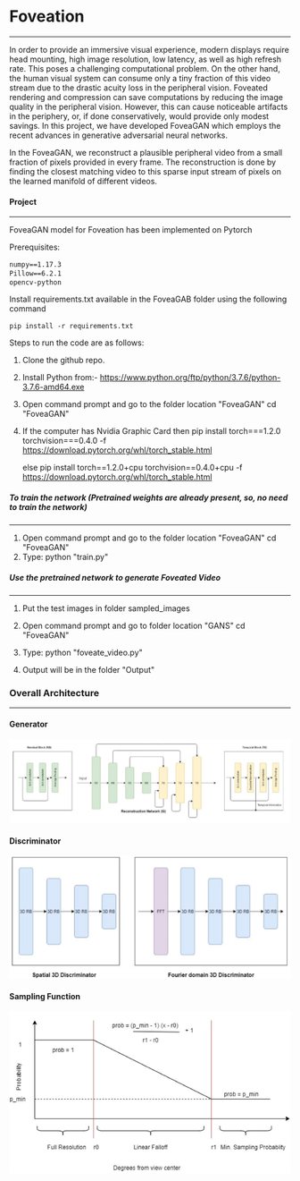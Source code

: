 # Foveation
____________________________________________________________________________________________________

In order to provide an immersive visual experience, modern displays require head mounting, high image resolution, low latency, as well as high refresh rate. This poses a challenging computational problem. On the other hand, the human visual system can consume only a tiny fraction of this video stream due to the drastic acuity loss in the peripheral vision. Foveated rendering and compression can save computations by reducing the image quality in the peripheral vision. However, this can cause noticeable
artifacts in the periphery, or, if done conservatively, would provide only modest savings. In this project, we have developed FoveaGAN which employs the recent advances in generative adversarial neural networks. 

In the FoveaGAN, we reconstruct a plausible peripheral video from a small fraction of pixels provided in every frame. The reconstruction is done by finding the closest matching video to this sparse input stream of pixels on the learned manifold of different videos.

#### Project
____________________________________________________________________________________________________

FoveaGAN model for Foveation has been implemented on Pytorch <br/>

Prerequisites:
```
numpy==1.17.3
Pillow==6.2.1
opencv-python
```
Install requirements.txt available in the FoveaGAB folder using the following command
```
pip install -r requirements.txt
```

Steps to run the code are as follows:

1. Clone the github repo.

2. Install Python from:-
        https://www.python.org/ftp/python/3.7.6/python-3.7.6-amd64.exe

3. Open command prompt and go to the folder location "FoveaGAN"
        cd "FoveaGAN"

4. If the  computer has Nvidia Graphic Card then
        pip install torch===1.2.0 torchvision===0.4.0 -f https://download.pytorch.org/whl/torch_stable.html

    else 
        pip install torch==1.2.0+cpu torchvision==0.4.0+cpu -f https://download.pytorch.org/whl/torch_stable.html

##### To train the network (Pretrained weights are already present, so, no need to train the network)
____________________________________________________________________________________________________

1. Open command prompt and go to the folder location "FoveaGAN"
        cd "FoveaGAN"
2. Type:
        python "train.py"
        
##### Use the pretrained network to generate Foveated Video
____________________________________________________________________________________________________
1. Put the test images in folder sampled_images

2. Open command prompt and go to folder location "GANS"
        cd "FoveaGAN"
        
3. Type:
        python "foveate_video.py"
        
4. Output will be in the folder "Output"

### Overall Architecture
____________________________________________________________________________________________________

#### Generator

![Generator](https://github.com/jatin008/Foveation/blob/master/Assets/Generator.JPG)

#### Discriminator

![Discriminator](https://github.com/jatin008/Foveation/blob/master/Assets/Descriminatior.JPG)

#### Sampling Function

![Sampling Function](https://github.com/jatin008/Foveation/blob/master/Assets/Sampling_Function.JPG)

